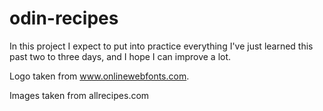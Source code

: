 # odin-recipes

In this project I expect to put into practice everything I've just learned this past two to three days, and I hope I can improve a lot.

Logo taken from www.onlinewebfonts.com. 

Images taken from allrecipes.com

